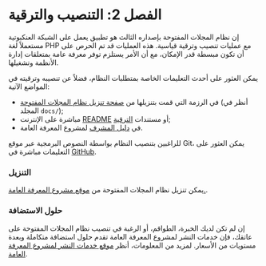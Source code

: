 # الفصل 2: التنصيب والترقية

إن نظام المجلات المفتوحة بإصداره الثالث هو تطبيق يعمل على الشبكة العنكبوتية مستعملاً لغة PHP مع عمليات تنصيب وترقية قياسية. هذه العمليات قد تم الحرص على أن تكون مبسطة قدر الإمكان، مع أن الأمر يستلزم توفر معرفة عامة بمتعلقات إدارة الأنظمة وتشغيلها. 

يمكن العثور على أحدث التعليمات الخاصة بمتطلبات النظام، فضلاً عن تنصيبه وترقيته في المواضع الآتية:

* في الرزمة التي قمت بتنزيلها من [صفحة تنزيل نظام المجلات المفتوحة](https://pkp.sfu.ca/ojs/ojs_download/) (أنظر في المجلد `docs/`); 
* مباشرة على الإنترنت [README](https://pkp.sfu.ca/ojs/README) أو مستندات [الترقية](https://pkp.sfu.ca/ojs/UPGRADE);
* في  [دليل المشرف](/admin-guide) لمشروع المعرفة العامة.

للراغبين بتنصيب النظام بواسطة النصوص البرمجية عبر موقع Git، يمكن العثور على التعليمات مباشرة في [GitHub](https://github.com/pkp/ojs).

### التنزيل

يمكن تنزيل نظام المجلات المفتوحة من [موقع مشروع المعرفة العامة.](http://pkp.sfu.ca).

### حلول الاستضافة

إن لم تكن لديك الخبرة، الطواقم، أو الرغبة في تنصيب نظام المجلات المفتوحة على عاتقك، فإن خدمات النشر لمشروع المعرفة العامة تقدم حلول استضافة متكاملة وبعدة مستويات من الأسعار. لمزيد من المعلومات، أنظر [موقع خدمات النشر لمشروع المعرفة العامة](https://pkpservices.sfu.ca). 